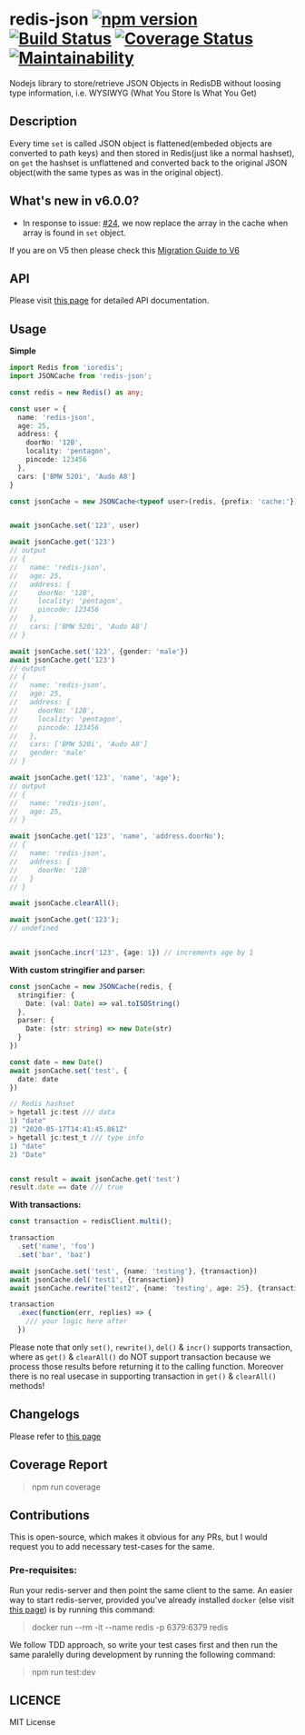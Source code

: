# redis-json [![npm version](https://badge.fury.io/js/redis-json.svg)](https://badge.fury.io/js/redis-json) [![Build Status](https://travis-ci.com/AkashBabu/redis-json.svg?branch=master)](https://travis-ci.com/AkashBabu/redis-json) [![Coverage Status](https://coveralls.io/repos/github/AkashBabu/redis-json/badge.svg?branch=master)](https://coveralls.io/github/AkashBabu/redis-json?branch=master) [![Maintainability](https://api.codeclimate.com/v1/badges/0015747bb31d085adae8/maintainability)](https://codeclimate.com/github/AkashBabu/redis-json/maintainability)

Nodejs library to store/retrieve JSON Objects in RedisDB without loosing type information, i.e. WYSIWYG (What You Store Is What You Get)

## Description
Every time `set` is called JSON object is flattened(embeded objects are converted to path keys) and then stored in Redis(just like a normal hashset), on `get` the hashset is unflattened and converted back to the original JSON object(with the same types as was in the original object). 

## What's new in v6.0.0?
- In response to issue: [#24](https://github.com/AkashBabu/redis-json/issues/24), we now replace the array in the cache when array is found in `set` object.

If you are on V5 then please check this [Migration Guide to V6](docs/migrationV6.md)

## API

Please visit [this page](docs/api/README.md) for detailed API documentation.

## Usage 

**Simple**
```typescript
import Redis from 'ioredis';
import JSONCache from 'redis-json';

const redis = new Redis() as any;

const user = {
  name: 'redis-json',
  age: 25,
  address: {
    doorNo: '12B',
    locality: 'pentagon',
    pincode: 123456
  },
  cars: ['BMW 520i', 'Audo A8']
}

const jsonCache = new JSONCache<typeof user>(redis, {prefix: 'cache:'});


await jsonCache.set('123', user)

await jsonCache.get('123')
// output
// {
//   name: 'redis-json',
//   age: 25,
//   address: {
//     doorNo: '12B',
//     locality: 'pentagon',
//     pincode: 123456
//   },
//   cars: ['BMW 520i', 'Audo A8']
// }

await jsonCache.set('123', {gender: 'male'})
await jsonCache.get('123')
// output
// {
//   name: 'redis-json',
//   age: 25,
//   address: {
//     doorNo: '12B',
//     locality: 'pentagon',
//     pincode: 123456
//   },
//   cars: ['BMW 520i', 'Audo A8']
//   gender: 'male'
// }

await jsonCache.get('123', 'name', 'age');
// output
// {
//   name: 'redis-json',
//   age: 25,
// }

await jsonCache.get('123', 'name', 'address.doorNo');
// {
//   name: 'redis-json',
//   address: {
//     doorNo: '12B'
//   }
// }

await jsonCache.clearAll();

await jsonCache.get('123');
// undefined


await jsonCache.incr('123', {age: 1}) // increments age by 1
```

**With custom stringifier and parser:**
```typescript
const jsonCache = new JSONCache(redis, {
  stringifier: {
    Date: (val: Date) => val.toISOString()
  },
  parser: {
    Date: (str: string) => new Date(str)
  }
})

const date = new Date()
await jsonCache.set('test', {
  date: date
})

// Redis hashset
> hgetall jc:test /// data
1) "date"
2) "2020-05-17T14:41:45.861Z"
> hgetall jc:test_t /// type info
1) "date"
2) "Date"


const result = await jsonCache.get('test')
result.date == date /// true
```

**With transactions:**
```typescript
const transaction = redisClient.multi();

transaction
  .set('name', 'foo')
  .set('bar', 'baz')

await jsonCache.set('test', {name: 'testing'}, {transaction})
await jsonCache.del('test1', {transaction})
await jsonCache.rewrite('test2', {name: 'testing', age: 25}, {transaction})

transaction
  .exec(function(err, replies) => {
    /// your logic here after
  })
```
Please note that only `set()`, `rewrite()`, `del()` & `incr()` supports transaction, where as `get()` & `clearAll()` do NOT support transaction because we process those results before returning it to the calling function. Moreover there is no real usecase in supporting transaction in `get()` & `clearAll()` methods!


## Changelogs

Please refer to [this page](https://github.com/AkashBabu/redis-json/blob/master/CHANGELOG.md)

## Coverage Report
> npm run coverage

## Contributions
This is open-source, which makes it obvious for any PRs, but I would request you to add necessary test-cases for the same.

### Pre-requisites:
Run your redis-server and then point the same client to the same. 
An easier way to start redis-server, provided you've already installed `docker` (else visit [this page](https://docs.docker.com/get-docker/)) is by running this command:
> docker run --rm -it --name redis -p 6379:6379 redis

We follow TDD approach, so write your test cases first and then run the same paralelly during development by running the following command:
> npm run test:dev

## LICENCE

MIT License
